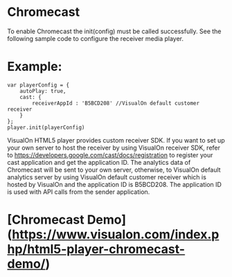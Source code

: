 # Chromecast
To enable Chromecast the init(config) must be called successfully. See the following sample code to configure the receiver media player.

# Example:
    var playerConfig = { 
        autoPlay: true, 
        cast: { 
            receiverAppId : 'B5BCD208' //VisualOn default customer receiver 
        } 
    }; 
    player.init(playerConfig)

VisualOn HTML5 player provides custom receiver SDK. If you want to set up your own server to host the receiver by using VisualOn receiver SDK, refer to https://developers.google.com/cast/docs/registration to register your cast application and get the application ID. The analytics data of Chromecast will be sent to your own server, otherwise, to VisualOn default analytics server by using VisualOn default customer receiver which is hosted by VisualOn and the application ID is B5BCD208. The application ID is used with API calls from the sender application.


# [Chromecast Demo] (https://www.visualon.com/index.php/html5-player-chromecast-demo/)